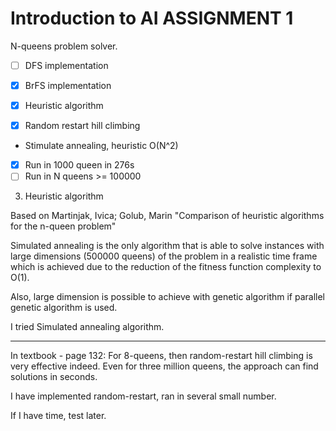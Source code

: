 # Introduction to AI ASSIGNMENT 1
N-queens problem solver.


- [ ]  DFS implementation

- [x] BrFS implementation

- [x] Heuristic algorithm 
 
- [x] Random restart hill climbing

- Stimulate annealing, heuristic O(N^2)
- [x] Run in 1000 queen in 276s
- [ ] Run in N queens >= 100000  

3. Heuristic algorithm

Based on Martinjak, Ivica; Golub, Marin "Comparison of heuristic algorithms for the n-queen problem"

Simulated annealing is
the only algorithm that is able to solve instances
with large dimensions (500000 queens) of the
problem in a realistic time frame which is
achieved due to the reduction of the fitness
function complexity to O(1).

Also, large dimension is possible to achieve with genetic
algorithm if parallel genetic algorithm is used.

I tried Simulated annealing algorithm.

---
In textbook - page 132:
For 8-queens, then random-restart hill climbing is very effective indeed. Even for three million queens, the approach can find solutions in seconds.

I have implemented random-restart, ran in several small number.

If I have time, test later.

